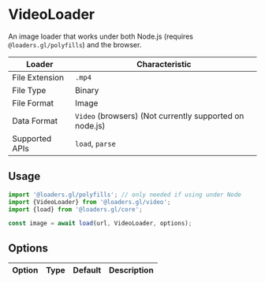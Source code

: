 # VideoLoader

An image loader that works under both Node.js (requires `@loaders.gl/polyfills`) and the browser.

| Loader         | Characteristic                                          |
| -------------- | ------------------------------------------------------- |
| File Extension | `.mp4`                                                  |
| File Type      | Binary                                                  |
| File Format    | Image                                                   |
| Data Format    | `Video` (browsers) (Not currently supported on node.js) |
| Supported APIs | `load`, `parse`                                         |

## Usage

```js
import '@loaders.gl/polyfills'; // only needed if using under Node
import {VideoLoader} from '@loaders.gl/video';
import {load} from '@loaders.gl/core';

const image = await load(url, VideoLoader, options);
```

## Options

| Option | Type | Default | Description |
| ------ | ---- | ------- | ----------- |

